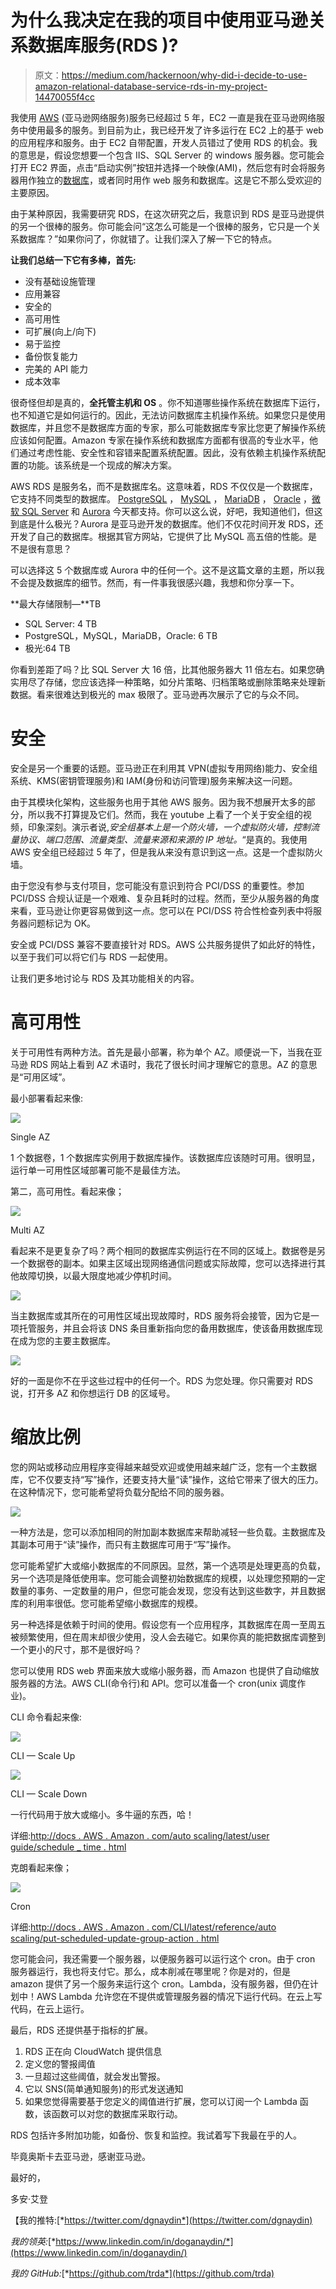# 为什么我决定在我的项目中使用亚马逊关系数据库服务(RDS )?

> 原文：<https://medium.com/hackernoon/why-did-i-decide-to-use-amazon-relational-database-service-rds-in-my-project-14470055f4cc>

我使用 [AWS](https://hackernoon.com/tagged/aws) (亚马逊网络服务)服务已经超过 5 年，EC2 一直是我在亚马逊网络服务中使用最多的服务。到目前为止，我已经开发了许多运行在 EC2 上的基于 web 的应用程序和服务。由于 EC2 自带配置，开发人员错过了使用 RDS 的机会。我的意思是，假设您想要一个包含 IIS、SQL Server 的 windows 服务器。您可能会打开 EC2 界面，点击“启动实例”按钮并选择一个映像(AMI)，然后您有时会将服务器用作独立的[数据库](https://hackernoon.com/tagged/database)，或者同时用作 web 服务和数据库。这是它不那么受欢迎的主要原因。

由于某种原因，我需要研究 RDS，在这次研究之后，我意识到 RDS 是亚马逊提供的另一个很棒的服务。你可能会问“这怎么可能是一个很棒的服务，它只是一个关系数据库？”如果你问了，你就错了。让我们深入了解一下它的特点。

**让我们总结一下它有多棒，首先:**

*   没有基础设施管理
*   应用兼容
*   安全的
*   高可用性
*   可扩展(向上/向下)
*   易于监控
*   备份恢复能力
*   完美的 API 能力
*   成本效率

很奇怪但却是真的，**全托管主机和 OS** 。你不知道哪些操作系统在数据库下运行，也不知道它是如何运行的。因此，无法访问数据库主机操作系统。如果您只是使用数据库，并且您不是数据库方面的专家，那么可能数据库专家比您更了解操作系统应该如何配置。Amazon 专家在操作系统和数据库方面都有很高的专业水平，他们通过考虑性能、安全性和容错来配置系统配置。因此，没有依赖主机操作系统配置的功能。该系统是一个现成的解决方案。

AWS RDS 是服务名，而不是数据库名。这意味着，RDS 不仅仅是一个数据库，它支持不同类型的数据库。 [PostgreSQL](https://aws.amazon.com/rds/postgresql/) ， [MySQL](https://aws.amazon.com/rds/mysql/) ， [MariaDB](https://aws.amazon.com/rds/mariadb/) ， [Oracle](https://aws.amazon.com/rds/oracle/) ，[微软 SQL Server](https://aws.amazon.com/rds/sqlserver/) 和 [Aurora](https://aws.amazon.com/rds/aurora/) 今天都支持。你可以这么说，好吧，我知道他们，但这到底是什么极光？Aurora 是亚马逊开发的数据库。他们不仅花时间开发 RDS，还开发了自己的数据库。根据其官方网站，它提供了比 MySQL 高五倍的性能。是不是很有意思？

可以选择这 5 个数据库或 Aurora 中的任何一个。这不是这篇文章的主题，所以我不会提及数据库的细节。然而，有一件事我很感兴趣，我想和你分享一下。

**最大存储限制—**TB

*   SQL Server: 4 TB
*   PostgreSQL，MySQL，MariaDB，Oracle: 6 TB
*   极光:64 TB

你看到差距了吗？比 SQL Server 大 16 倍，比其他服务器大 11 倍左右。如果您确实用尽了存储，您应该选择一种策略，如分片策略、归档策略或删除策略来处理新数据。看来很难达到极光的 max 极限了。亚马逊再次展示了它的与众不同。

# **安全**

安全是另一个重要的话题。亚马逊正在利用其 VPN(虚拟专用网络)能力、安全组系统、KMS(密钥管理服务)和 IAM(身份和访问管理)服务来解决这一问题。

由于其模块化架构，这些服务也用于其他 AWS 服务。因为我不想展开太多的部分，所以我不打算提及它们。然而，我在 youtube 上看了一个关于安全组的视频，印象深刻。演示者说,*安全组基本上是一个防火墙，一个虚拟防火墙，控制流量协议、端口范围、流量类型、流量来源和来源的 IP 地址。*“是真的。我使用 AWS 安全组已经超过 5 年了，但是我从来没有意识到这一点。这是一个虚拟防火墙。

由于您没有参与支付项目，您可能没有意识到符合 PCI/DSS 的重要性。参加 PCI/DSS 合规认证是一个艰难、复杂且耗时的过程。然而，至少从服务器的角度来看，亚马逊让你更容易做到这一点。您可以在 PCI/DSS 符合性检查列表中将服务器问题标记为 OK。

安全或 PCI/DSS 兼容不要直接针对 RDS。AWS 公共服务提供了如此好的特性，以至于我们可以将它们与 RDS 一起使用。

让我们更多地讨论与 RDS 及其功能相关的内容。

# 高可用性

关于可用性有两种方法。首先是最小部署，称为单个 AZ。顺便说一下，当我在亚马逊 RDS 网站上看到 AZ 术语时，我花了很长时间才理解它的意思。AZ 的意思是“可用区域”。

最小部署看起来像:

![](img/bf5a229dcf21c2deabe621d33e10ba94.png)

Single AZ

1 个数据卷，1 个数据库实例用于数据库操作。该数据库应该随时可用。很明显，运行单一可用性区域部署可能不是最佳方法。

第二，高可用性。看起来像；

![](img/e10e7d94dd89e077122958b6a4ca5dbd.png)

Multi AZ

看起来不是更复杂了吗？两个相同的数据库实例运行在不同的区域上。数据卷是另一个数据卷的副本。如果主区域出现网络通信问题或实际故障，您可以选择进行其他故障切换，以最大限度地减少停机时间。

![](img/c585544f7ddf6e60ffb21b4ef7bd7824.png)

当主数据库或其所在的可用性区域出现故障时，RDS 服务将会接管，因为它是一项托管服务，并且会将该 DNS 条目重新指向您的备用数据库，使该备用数据库现在成为您的主要主数据库。

![](img/48aee75cac43bbbb80d1405927303189.png)

好的一面是你不在乎这些过程中的任何一个。RDS 为您处理。你只需要对 RDS 说，打开多 AZ 和你想运行 DB 的区域号。

# 缩放比例

您的网站或移动应用程序变得越来越受欢迎或使用越来越广泛，您有一个主数据库，它不仅要支持“写”操作，还要支持大量“读”操作，这给它带来了很大的压力。在这种情况下，您可能希望将负载分配给不同的服务器。

![](img/a1aaeeacbfd5d8e8cf63f1dee1c2b692.png)

一种方法是，您可以添加相同的附加副本数据库来帮助减轻一些负载。主数据库及其副本可用于“读”操作，而只有主数据库可用于“写”操作。

您可能希望扩大或缩小数据库的不同原因。显然，第一个选项是处理更高的负载，另一个选项是降低使用率。您可能会调整初始数据库的规模，以处理您预期的一定数量的事务、一定数量的用户，但您可能会发现，您没有达到这些数字，并且数据库的利用率很低。您可能希望缩小数据库的规模。

另一种选择是依赖于时间的使用。假设您有一个应用程序，其数据库在周一至周五被频繁使用，但在周末却很少使用，没人会去碰它。如果你真的能把数据库调整到一个更小的尺寸，那不是很好吗？

您可以使用 RDS web 界面来放大或缩小服务器，而 Amazon 也提供了自动缩放服务器的方法。AWS CLI(命令行)和 API。您可以准备一个 cron(unix 调度作业)。

CLI 命令看起来像:

![](img/ecf1a480ef096070d59a7816372d0490.png)

CLI — Scale Up

![](img/da3e1a3bff816b990210b032450e82d0.png)

CLI — Scale Down

一行代码用于放大或缩小。多牛逼的东西，哈！

详细:[http://docs . AWS . Amazon . com/auto scaling/latest/user guide/schedule _ time . html](http://docs.aws.amazon.com/autoscaling/latest/userguide/schedule_time.html)

克朗看起来像；

![](img/5a910b4fa64fc8fde14798787075fe26.png)

Cron

详细:[http://docs . AWS . Amazon . com/CLI/latest/reference/auto scaling/put-scheduled-update-group-action . html](http://docs.aws.amazon.com/cli/latest/reference/autoscaling/put-scheduled-update-group-action.html)

您可能会问，我还需要一个服务器，以便服务器可以运行这个 cron。由于 cron 服务器运行，我也将支付它。那么，成本削减在哪里呢？你是对的，但是 amazon 提供了另一个服务来运行这个 cron。Lambda，没有服务器，但仍在计划中！AWS Lambda 允许您在不提供或管理服务器的情况下运行代码。在云上写代码，在云上运行。

最后，RDS 还提供基于指标的扩展。

1.  RDS 正在向 CloudWatch 提供信息
2.  定义您的警报阈值
3.  一旦超过这些阈值，就会发出警报。
4.  它以 SNS(简单通知服务)的形式发送通知
5.  如果您觉得需要基于您定义的阈值进行扩展，您可以订阅一个 Lambda 函数，该函数可以对您的数据库采取行动。

RDS 包括许多附加功能，如备份、恢复和监控。我试着写下我最在乎的人。

毕竟奥斯卡去亚马逊，感谢亚马逊。

最好的，

多安·艾登

【我的推特:[*https://twitter.com/dgnaydin*](https://twitter.com/dgnaydin)

*我的领英:*[*https://www.linkedin.com/in/doganaydin/*](https://www.linkedin.com/in/doganaydin/)

*我的 GitHub:*[*https://github.com/trda*](https://github.com/trda)